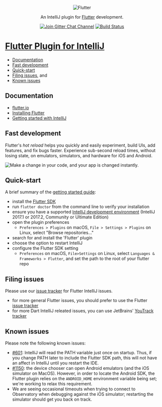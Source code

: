<p align="center">
  <img src="https://flutter.io/images/flutter-mark-square-100.png" alt="Flutter"/>
</p>

<p align="center">
  An IntelliJ plugin for <a href="https://flutter.io/">Flutter</a> development.
</p>

<p align="center">
  <a href="https://gitter.im/flutter/flutter?utm_source=badge&utm_medium=badge&utm_campaign=pr-badge&utm_content=badge"><img src="https://badges.gitter.im/flutter/flutter.svg" alt="Join Gitter Chat Channel"></a>
  <a href="https://travis-ci.org/flutter/flutter-intellij"><img src="https://travis-ci.org/flutter/flutter-intellij.svg" alt="Build Status"</a>
</p>

# Flutter Plugin for IntelliJ

- [Documentation](#documentation)
- [Fast development](#fast-development)
- [Quick-start](#quick-start)
- [Filing issues](#filing-issues), and
- [Known issues](#known-issues)

## Documentation

- [flutter.io](https://flutter.io)
- [Installing Flutter](https://flutter.io/setup/)
- [Getting started with IntelliJ](https://flutter.io/intellij-ide/)

## Fast development

Flutter's <em>hot reload</em> helps you quickly and easily experiment, build UIs, add features,
and fix bugs faster. Experience sub-second reload times, without losing state, on emulators,
simulators, and hardware for iOS and Android.

<img src="https://user-images.githubusercontent.com/919717/28131204-0f8c3cda-66ee-11e7-9428-6a0513eac75d.gif" alt="Make a change in your code, and your app is changed instantly.">

## Quick-start

A brief summary of the [getting started guide](https://flutter.io/intellij-ide/):

- install the [Flutter SDK](https://flutter.io/setup/)
- run `flutter doctor` from the command line to verify your installation
- ensure you have a supported [IntelliJ development environment](https://www.jetbrains.com/idea/download)
  (IntelliJ 2017.1 or 2017.2, Community or Ultimate Edition)
- open the plugin preferences
  - `Preferences > Plugins` on macOS, `File > Settings > Plugins` on Linux, select "Browse repositories…"
- search for and install the 'Flutter' plugin
- choose the option to restart IntelliJ
- configure the Flutter SDK setting
  - `Preferences` on macOS, `File>Settings` on Linux, select `Languages & Frameworks > Flutter`, and set
    the path to the root of your flutter repo

## Filing issues

Please use our [issue tracker](https://github.com/flutter/flutter-intellij/issues)
for Flutter IntelliJ issues.

- for more general Flutter issues, you should prefer to use the Flutter
  [issue tracker](https://github.com/flutter/flutter/issues)
- for more Dart IntelliJ releated issues, you can use JetBrains'
  [YouTrack tracker](https://youtrack.jetbrains.com/issues?q=%23Dart%20%23Unresolved%20)

## Known issues

Please note the following known issues:

- [#601](https://github.com/flutter/flutter-intellij/issues/601): IntelliJ will
  read the PATH variable just once on startup. Thus, if you change PATH later to
  include the Flutter SDK path, this will not have an affect in IntelliJ until you
  restart the IDE.
- [#1150](https://github.com/flutter/flutter-intellij/issues/1150): the device
  chooser can open Android emulators (and the iOS simulator on MacOS). However,
  in order to locate the Android SDK, the Flutter plugin relies on the `ANDROID_HOME`
  environment variable being set; we're working to relax this requirement.
- We are seeing occasional timeouts when trying to connect to Observatory when
  debugging against the iOS simulator; restarting the simulator should get you
  back on track.
